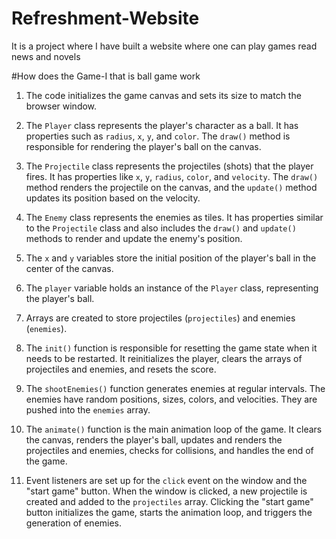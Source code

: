# Refreshment-Website
It is a project where I have built a website where one can play games read news and novels

#How does the Game-I that is ball game work
1. The code initializes the game canvas and sets its size to match the browser window.

2. The `Player` class represents the player's character as a ball. It has properties such as `radius`, `x`, `y`, and `color`. The `draw()` method is responsible for rendering the player's ball on the canvas.

3. The `Projectile` class represents the projectiles (shots) that the player fires. It has properties like `x`, `y`, `radius`, `color`, and `velocity`. The `draw()` method renders the projectile on the canvas, and the `update()` method updates its position based on the velocity.

4. The `Enemy` class represents the enemies as tiles. It has properties similar to the `Projectile` class and also includes the `draw()` and `update()` methods to render and update the enemy's position.

5. The `x` and `y` variables store the initial position of the player's ball in the center of the canvas.

6. The `player` variable holds an instance of the `Player` class, representing the player's ball.

7. Arrays are created to store projectiles (`projectiles`) and enemies (`enemies`).

8. The `init()` function is responsible for resetting the game state when it needs to be restarted. It reinitializes the player, clears the arrays of projectiles and enemies, and resets the score.

9. The `shootEnemies()` function generates enemies at regular intervals. The enemies have random positions, sizes, colors, and velocities. They are pushed into the `enemies` array.

10. The `animate()` function is the main animation loop of the game. It clears the canvas, renders the player's ball, updates and renders the projectiles and enemies, checks for collisions, and handles the end of the game.

11. Event listeners are set up for the `click` event on the window and the "start game" button. When the window is clicked, a new projectile is created and added to the `projectiles` array. Clicking the "start game" button initializes the game, starts the animation loop, and triggers the generation of enemies.

